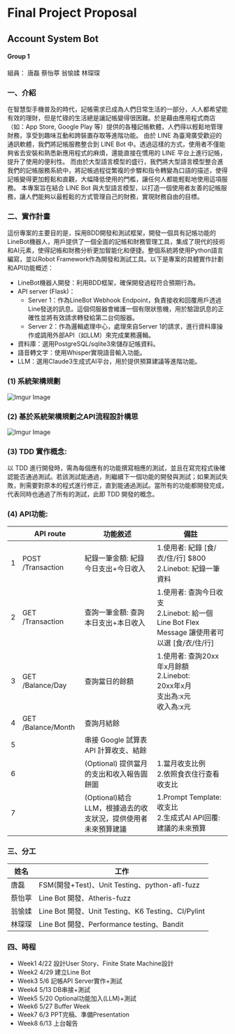 
# Final Project Proposal
## Account System Bot
#### Group 1

組員：
唐磊
蔡怡葶
翁愉媃
林琛琛

### 一、介紹

  在智慧型手機普及的時代，記帳需求已成為人們日常生活的一部分，人人都希望能有效的理財，但是忙碌的生活總是讓記帳變得很困難。於是藉由應用程式商店（如：App Store, Google Play 等）提供的各種記帳軟體，人們得以輕鬆地管理財務，享受到趣味互動和跨裝置存取等進階功能。
由於 LINE 為臺灣廣受歡迎的通訊軟體，我們將記帳服務整合到 LINE Bot 中。透過這樣的方式，使用者不僅能夠省去安裝和熟悉新應用程式的麻煩，還能直接在慣用的 LINE 平台上進行記帳，提升了使用的便利性。
而由於大型語言模型的盛行，我們將大型語言模型整合進我們的記帳服務系統中，將記帳過程從繁複的步驟和指令轉變為口語的描述，使得記帳變得更加輕鬆和直觀，大幅降低使用的門檻，讓任何人都能輕鬆地使用這項服務。
本專案旨在結合 LINE Bot 與大型語言模型，以打造一個使用者友善的記帳服務，讓人們能夠以最輕鬆的方式管理自己的財務，實現財務自由的目標。


### 二、實作計畫
這份專案的主要目的是，採用BDD開發和測試框架，開發一個具有記帳功能的LineBot機器人，用戶提供了一個全面的記帳和財務管理工具，集成了現代的技術和AI元素，使得記帳和財務分析更加智能化和便捷。整個系統將使用Python語言編寫，並以Robot Framework作為開發和測試工具。以下是專案的具體實作計劃和API功能概述：
* LineBot機器人開發：利用BDD框架，確保開發過程符合預期行為。
* API server (Flask)：
    * Server 1：作為LineBot Webhook Endpoint，負責接收和回覆用戶透過Line發送的訊息。這個伺服器會維護一個有限狀態機，用於驗證訊息的正確性並將有效請求轉發給第二台伺服器。
    * Server 2：作為邏輯處理中心，處理來自Server 1的請求，進行資料庫操作或調用外部API（如LLM）來完成業務邏輯。
* 資料庫：選用PostgreSQL/sqlite3來儲存記帳資料。
* 語音轉文字：使用Whisper實現語音輸入功能。
* LLM：選用Claude3生成式AI平台，用於提供預算建議等進階功能。

### (1) 系統架構規劃

![Imgur Image](https://i.imgur.com/ZsYBiE4.png)
                  

### (2) 基於系統架構規劃之API流程設計構思
![Imgur Image](https://i.imgur.com/ccuWBre.png)


### (3) TDD 實作概念:
以 TDD 進行開發時，需為每個應有的功能撰寫相應的測試，並且在寫完程式後確認能否通過測試。若該測試能通過，則繼續下一個功能的開發與測試；如果測試失敗，則需要對原本的程式進行修正，直到能通過測試。當所有的功能都開發完成，代表同時也通過了所有的測試，此即 TDD 開發的概念。




### (4) API功能:




|  | API route | 功能敘述 |備註 |
| -------- | -------- | -------- | --------|
| 1    | POST /Transaction    | 紀錄一筆金額: 紀錄今日支出+今日收入     | 1.使用者: 紀錄 [食/衣/住/行] $800<br />2.Linebot: 紀錄一筆資料
| 2    | GET /Transaction   | 查詢一筆金額: 查詢本日支出+本日收入   |1.使用者: 查詢今日收支<br /> 2.Linebot: 給一個 Line Bot Flex Message 讓使用者可以選 [食/衣/住/行]|
| 3    | GET /Balance/Day    | 查詢當日的餘額    |1.使用者:  查詢20xx年x月餘額<br /> 2.Linebot: <br />20xx年x月<br />支出為:x元<br />收入為:x元|
| 4    | GET /Balance/Month    | 查詢月結餘    |     |
| 5    |      | 串接 Google 試算表 API 計算收支、結餘    |     |
| 6    |     | (Optional) 提供當月的支出和收入報告圓餅圖     |1.當月收支比例<br />2.依照食衣住行查看收支比|
| 7    |     | (Optional)結合LLM，根據過去的收支狀況，提供使用者未來預算建議     |1.Prompt Template: 收支比<br />2.生成式AI API回覆: 建議的未來預算|






### 三、分工


| 姓名 | 工作
| -------- | -------- | 
| 唐磊  | FSM(開發+Test)、Unit Testing、python-afl-fuzz|
| 蔡怡葶  | Line Bot 開發、Atheris-fuzz     |
| 翁愉媃  |Line Bot 開發、Unit Testing、K6 Testing、CI/Pylint|
| 林琛琛 | Line Bot 開發、Performance testing、Bandit|

### 四、時程

* Week1 4/22 設計User Story、Finite State Machine設計
* Week2 4/29 建立Line Bot
* Week3 5/6  記帳API Server實作+測試
* Week4 5/13 DB串接+測試
* Week5 5/20 Optional功能加入(LLM)+測試
* Week6 5/27 Buffer Week
* Week7 6/3  PPT完稿、準備Presentation
* Week8 6/13 上台報告





